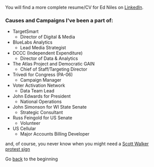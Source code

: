 You will find a more complete resume/CV for Ed Niles on [LinkedIn](https://www.linkedin.com/in/ed-niles-4547a061/).

### Causes and Campaigns I've been a part of:

- TargetSmart
  - Director of Digital & Media
- BlueLabs Analytics
  - Lead Media Strategist
- DCCC (Independent Expenditure)
  - Director of Data & Analytics
- The Atlas Project and Democratic GAIN
  - Chief of Staff/Targeting Director
- Trivedi for Congress (PA-06)
  - Campaign Manager
- Voter Activation Network
  - Data Team Lead
- John Edwards for President
  - National Operations
- John Simonson for WI State Senate
  - Strategic Consultant
- Russ Feingold for US Senate
  - Volunteer
- US Cellular
  - Major Accounts Billing Developer


and, of course, you never know when you might need a [Scott Walker protest sign](/downloads/SouthParkScottWalker-FINAL.pdf)


Go [back](/index.html) to the beginning

